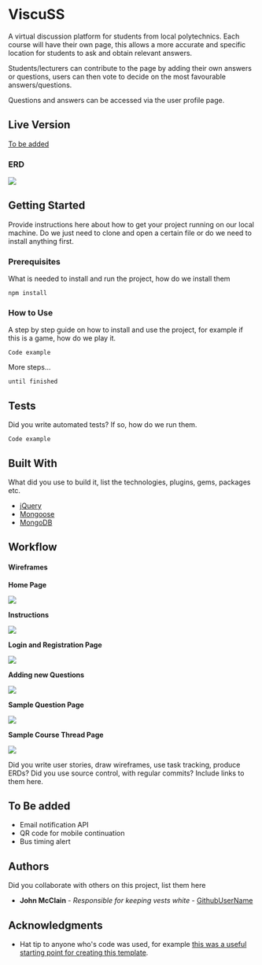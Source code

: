 # ViscuSS

A virtual discussion platform for students from local polytechnics. Each course will have their own page, this allows a more accurate and specific location for students to ask and obtain relevant answers.

Students/lecturers can contribute to the page by adding their own answers or questions, users can then vote to decide on the most favourable answers/questions.

Questions and answers can be accessed via the user profile page.

## Live Version

[To be added](www.test.com)
### ERD

![](/assets/images/ERD.png)

## Getting Started

Provide instructions here about how to get your project running on our local machine. Do we just need to clone and open a certain file or do we need to install anything first.




### Prerequisites

What is needed to install and run the project, how do we install them

```
npm install
```

### How to Use

A step by step guide on how to install and use the project, for example if this is a game, how do we play it.


```
Code example
```

More steps...

```
until finished
```


## Tests

Did you write automated tests? If so, how do we run them.


```
Code example
```


## Built With

What did you use to build it, list the technologies, plugins, gems, packages etc.

* [jQuery](http://jquery.com/)
* [Mongoose](http://mongoosejs.com/)
* [MongoDB](https://www.mongodb.com/)

## Workflow

#### Wireframes

**Home Page**

![](/assets/images/homepage.png)

**Instructions**

![](/assets/images/instructions.png)

**Login and Registration Page**

![](/assets/images/landingpage.png)

**Adding new Questions**

![](/assets/images/newquestion.png)

**Sample Question Page**

![](/assets/images/singlethread.png)

**Sample Course Thread Page**

![](/assets/images/coursethread.png)

Did you write user stories, draw wireframes, use task tracking, produce ERDs? Did you use source control, with regular commits? Include links to them here.


## To Be added
* Email notification API
* QR code for mobile continuation
* Bus timing alert


## Authors

Did you collaborate with others on this project, list them here

* **John McClain** - *Responsible for keeping vests white* - [GithubUserName](https://github.com/GithubUserName)

## Acknowledgments

* Hat tip to anyone who's code was used, for example [this was a useful starting point for creating this template](https://gist.github.com/PurpleBooth/109311bb0361f32d87a2).

